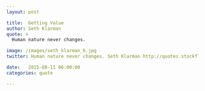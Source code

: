 ```yaml
---
layout: post

title:  Getting Value
author: Seth Klarman
quote: >
  Human nature never changes.  

image: /images/seth_klarman_6.jpg
twitter: Human nature never changes. Seth Klarman http://quotes.stockflare.com/

date:   2015-08-11 06:00:00
categories: quote

---
```


